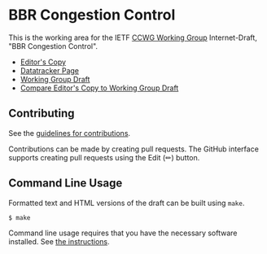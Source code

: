 # BBR Congestion Control

This is the working area for the IETF [CCWG Working Group](https://datatracker.ietf.org/group/ccwg/documents/) Internet-Draft, "BBR Congestion Control".

* [Editor's Copy](https://ietf-wg-ccwg.github.io/draft-ietf-ccwg-bbr/#go.draft-ietf-ccwg-bbr.html)
* [Datatracker Page](https://datatracker.ietf.org/doc/draft-ietf-ccwg-bbr)
* [Working Group Draft](https://datatracker.ietf.org/doc/html/draft-ietf-ccwg-bbr)
* [Compare Editor's Copy to Working Group Draft](https://ietf-wg-ccwg.github.io/draft-ietf-ccwg-bbr/#go.draft-ietf-ccwg-bbr.diff)


## Contributing

See the
[guidelines for contributions](https://github.com/ietf-wg-ccwg/draft-ietf-ccwg-bbr/blob/main/CONTRIBUTING.md).

Contributions can be made by creating pull requests.
The GitHub interface supports creating pull requests using the Edit (✏) button.


## Command Line Usage

Formatted text and HTML versions of the draft can be built using `make`.

```sh
$ make
```

Command line usage requires that you have the necessary software installed.  See
[the instructions](https://github.com/martinthomson/i-d-template/blob/main/doc/SETUP.md).

